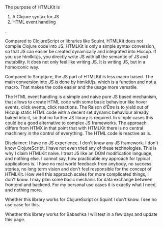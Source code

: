 The purpose of HTMLKit is

1. A Clojure syntax for JS
2. HTML event handling

.

Compared to ClojureScript or libraries like Squint, HTMLKit does not compile Clojure code into JS. HTMLKit is only a simple syntax conversion, so that JS can easier be created dynamically and integrated into Hiccup. If you use htmlkit/js, you directly write JS with all the semantic of JS and mutability. It does not only feel like writing JS. It is writing JS, but in a homoiconic way.

Compared to Scriptjure, the JS part of HTMLKit is less macro based. The main conversion into JS is done by htmlkit/js, which is a function and not a macro. That makes the code easier and the usage more versatile.

The HTML event handling is a simple and naive pure JS based mechanism, that allows to create HTML code with some basic behaviour like hover events, click events, click reactions. The Raison d'Être is to yield out of Hiccup static HTML code with a decent set dynamic behaviour already baked into it, so that no further JS library is required. In simple cases this could be a good alternative to complex JS frameworks. The approach differs from HTMX in that point that with HTMLKit there is no central machinery in the control of everything. The HTML code is reactive as is.

Disclaimer: I have no JS experience. I don't know any JS framework. I don't know ClojureScript. I have not even tried any of these technologies. This is why I claim HTMLKit naive. I treat JS like an DOM modification language, and nothing else. I cannot say, how practicable my approach for typical applications is. I have no real world feedback from anybody, no success stories, no long term vision and don't feel responsible for the concept of HTMLKit. How well this approach scales for more complicated things, I don't know. I may plan some basic mechanis for data exchange between frontend and backend. For my personal use cases it is exactly what I need, and nothing more.

Whether this library works for ClojureScript or Squint I don't know. I see no use case for this.

Whether this library works for Babashka I will test in a few days and update this page.
